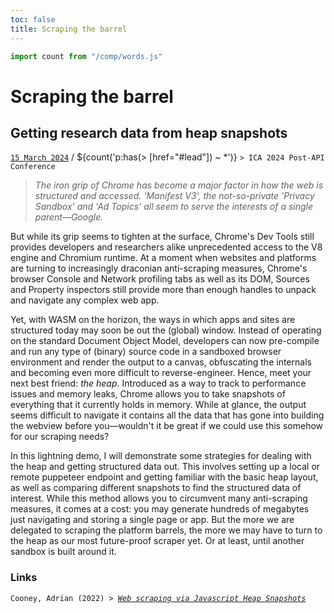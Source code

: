 ```yaml
---
toc: false
title: Scraping the barrel
---
```


```js
import count from "/comp/words.js"
```

# Scraping the barrel
## Getting research data from heap snapshots [](#post)
[`15 March 2024`](#lead) / ${count('p:has(> [href="#lead"]) ~ *')} `> ICA 2024 Post-API Conference`

> *The iron grip of Chrome has become a major factor in how the web is structured and accessed. 
> 'Manifest V3', the not-so-private 'Privacy Sandbox' and 'Ad Topics' all seem to serve the interests of a single parent—Google.*

But while its grip seems to tighten at the surface, Chrome's Dev Tools still provides developers and researchers alike unprecedented access to the V8 engine and Chromium runtime. 
At a moment when websites and platforms are turning to increasingly draconian anti-scraping measures, Chrome's browser Console and Network profiling tabs as well as its DOM, Sources and Property inspectors still provide more than enough handles to unpack and navigate any complex web app.

Yet, with WASM on the horizon, the ways in which apps and sites are structured today may soon be out the (global) window. 
Instead of operating on the standard Document Object Model, developers can now pre-compile and run any type of (binary) source code in a sandboxed browser environment and render the output to a canvas, obfuscating the internals and becoming even more difficult to reverse-engineer. 
Hence, meet your next best friend: *the heap*. Introduced as a way to track to performance issues and memory leaks, Chrome allows you to take snapshots of everything that it currently holds in memory. 
While at glance, the output seems difficult to navigate it contains all the data that has gone into building the webview before you—wouldn't it be great if we could use this somehow for our scraping needs?

In this lightning demo, I will demonstrate some strategies for dealing with the heap and getting structured data out. 
This involves setting up a local or remote puppeteer endpoint and getting familiar with the basic heap layout, as well as comparing different snapshots to find the structured data of interest. 
While this method allows you to circumvent many anti-scraping measures, it comes at a cost: you may generate hundreds of megabytes just navigating and storing a single page or app. 
But the more we are delegated to scraping the platform barrels, the more we may have to turn to the heap as our most future-proof scraper yet. Or at least, until another sandbox is built around it.

### Links
`Cooney, Adrian (2022) > `[*`Web scraping via Javascript Heap Snapshots`*](https://www.adriancooney.ie/blog/web-scraping-via-javascript-heap-snapshots)